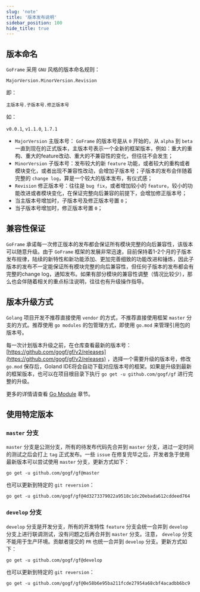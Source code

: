 ```yaml
---
slug: 'note'
title: '版本发布说明'
sidebar_position: 100
hide_title: true
---
```


## 版本命名

`GoFrame` 采用 `GNU` 风格的版本命名规则：

`MajorVersion.MinorVersion.Revision`

即：

`主版本号.子版本号.修正版本号`

如：

`v0.0.1`, `v1.1.0`, `1.7.1`

- `MajorVersion` 主版本号： `GoFrame` 的版本号是从 `0` 开始的，从 `alpha` 到 `beta` 一直到现在的正式版本，主版本号表示一个全新的框架版本，例如：重大的重构、重大的feature改动、重大的不兼容性的变化，但往往不会发生；
- `MinorVersion` 子版本号：发布较大的新 `feature` 功能，或者较大的重构或者模块变化，或者出现不兼容性改动，会增加子版本号；子版本的发布会伴随着完整的 `change log`，算是一个较大的版本发布，有仪式感；
- `Revision` 修正版本号：往往是 `bug fix`，或者增加较小的 `feature`，较小的功能改进或者模块变化，在保证完整向后兼容的前提下，会增加修正版本号；
- 当主版本号增加时，子版本号及修正版本号置 `0`；
- 当子版本号增加时，修正版本号置 `0`；

## 兼容性保证

`GoFrame` 承诺每一次修正版本的发布都会保证所有模块完整的向后兼容性，该版本可以随意升级。由于 `GoFrame` 框架的发展非常迅速，目前保持着1-2个月的子版本发布规律，陆续的新特性和新功能添加、更加完善细致的功能改进和锤炼，因此子版本的发布不一定能保证所有模块完整的向后兼容性，但任何子版本的发布都会有完整的change log，通知发布。如果有部分模块的兼容性调整（情况比较少），那么也会伴随着相关的重点标注说明，往往也有升级操作指导。

## 版本升级方式

`Golang` 项目开发不推荐直接使用 `vendor` 的方式，不推荐直接使用框架 `master` 分支的方式。推荐使用 `go modules` 的包管理方式，即使用 `go.mod` 来管理引用包的版本号。

每一次计划版本升级之前，在仓库查看最新的版本号： [https://github.com/gogf/gf/v2/releases](https://github.com/gogf/gf/v2/releases) ，选择一个需要升级的版本号，修改 `go.mod` 保存后，Goland IDE将会自动下载对应版本号的框架。如果是升级到最新的框架版本，也可以在项目根目录下执行 `go get -u github.com/gogf/gf` 进行完整的升级。

更多的详情请查看 [Go Module](/docs/项目开发/准备工作/Go%20Module) 章节。

## 使用特定版本

### `master` 分支

`master` 分支是公测分支，所有的待发布代码先合并到 `master` 分支，进过一定时间的测试之后会打上 `tag` 正式发布。一些 `issue` 在修复完毕之后，开发者急于使用最新版本可以尝试使用 `master` 分支，更新方式如下：

```
go get -u github.com/gogf/gf@master
```

也可以更新到特定的 `git reversion`：

```
go get -u github.com/gogf/gf@4d3273379022a9518c1dc20ebada612cddeed764
```

### `develop` 分支

`develop` 分支是开发分支，所有的开发特性 `feature` 分支会统一合并到 `develop` 分支上进行联调测试，没有问题之后再合并到 `master` 分支。注意， `develop` 分支不能用于生产环境。贡献者提交的 `PR` 也统一合并到 `develop` 分支。更新方式如下：

```
go get -u github.com/gogf/gf@develop
```

也可以更新到特定的 `git reversion`：

```
go get -u github.com/gogf/gf@0e58b6e95ba211fcde27954a68cbf4acadbb6bc9
```
